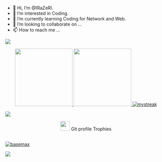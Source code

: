 - 👋 Hi, I’m @IRaZeRI.
- 👀 I’m interested in Coding.
- 🌱 I’m currently learning Coding for Network and Web.
- 💞️ I’m looking to collaborate on ...
- 📫 How to reach me ...

<!---
IRaZeRI/IRaZeRI is a ✨ special ✨ repository because its `README.md` (this file) appears on your GitHub profile.
You can click the Preview link to take a look at your changes. ttt
--->

<a href="https://www.youtube.com/watch?v=dQw4w9WgXcQ"><img src="https://user-images.githubusercontent.com/73097560/115834477-dbab4500-a447-11eb-908a-139a6edaec5c.gif"></a>

<p align="center">
<a href="https://github.com/AVS1508">
  <img height="180em" src="https://github-readme-stats-eight-theta.vercel.app/api?username=IRaZeRI&show_icons=true&theme=synthwave&include_all_commits=true&count_private=true"/>
  <img height="180em" src="https://github-readme-stats-eight-theta.vercel.app/api/top-langs/?username=IRaZeRI&layout=compact&langs_count=8&theme=synthwave"/>
  <img src="https://github-readme-streak-stats.herokuapp.com/?user=irazeri&theme=synthwave" alt="mystreak"/>
</a>
  
  <a href="https://www.youtube.com/watch?v=dQw4w9WgXcQ"><img src="https://user-images.githubusercontent.com/73097560/115834477-dbab4500-a447-11eb-908a-139a6edaec5c.gif"></a>
  
</p>
<p align="center"><img src="https://media.giphy.com/media/QaMcXSekUWx7aogAUr/giphy.gif" width="30" />&nbsp;Git profile Trophies</p><br>
<a href="https://github.com/irazeri?tab=repositories"><img src="https://github-profile-trophy.vercel.app/?username=irazeri&column=8&margin-w=15&margin-h=15&theme=synthwave" alt="basemax"></a> 

<a href="https://www.youtube.com/watch?v=dQw4w9WgXcQ"><img src="https://user-images.githubusercontent.com/73097560/115834477-dbab4500-a447-11eb-908a-139a6edaec5c.gif"></a>
